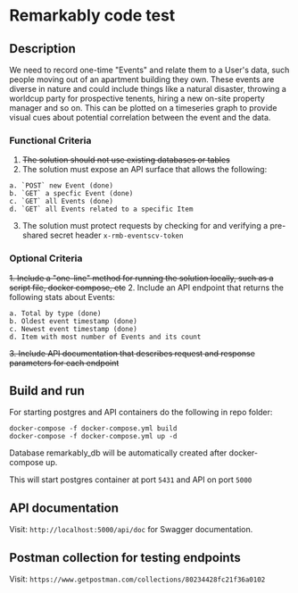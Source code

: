 # Remarkably code test

## Description
We need to record one-time "Events" and relate them to a User's data, such people moving out of an apartment building they own. These events are diverse in nature and could include things like a natural disaster, throwing a worldcup party for prospective tenents, hiring a new on-site property manager and so on. This can be plotted on a timeseries graph to provide visual cues about potential correlation between the event and the data.

### Functional Criteria

1. ~~The solution should not use existing databases or tables~~
2. The solution must expose an API surface that allows the following:
  ```
  a. `POST` new Event (done)
  b. `GET` a specfic Event (done)
  c. `GET` all Events (done)
  d. `GET` all Events related to a specific Item
  ```
  
 3. The solution must protect requests by checking for and verifying a pre-shared secret header `x-rmb-eventscv-token`
 
 ### Optional Criteria
 
 ~~1. Include a "one-line" method for running the solution locally, such as a script file, docker compose, etc~~
 2. Include an API endpoint that returns the following stats about Events:
   ```
   a. Total by type (done)
   b. Oldest event timestamp (done)
   c. Newest event timestamp (done)
   d. Item with most number of Events and its count
   ```
 ~~3. Include API documentation that describes request and response parameters for each endpoint~~

## Build and run

For starting postgres and API containers do the following in repo folder:

`docker-compose -f docker-compose.yml build` \
`docker-compose -f docker-compose.yml up -d`

Database remarkably_db will be automatically created after docker-compose up.

This will start postgres container at port `5431` and API on port `5000`

## API documentation

Visit: `http://localhost:5000/api/doc` for Swagger documentation.

## Postman collection for testing endpoints

Visit: `https://www.getpostman.com/collections/80234428fc21f36a0102`